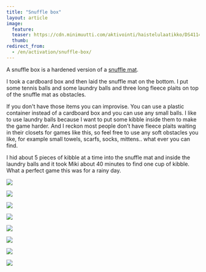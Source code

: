 ```yaml
---
title: "Snuffle box"
layout: article
image:
  feature:
  teaser: https://cdn.minimuutti.com/aktivointi/haistelulaatikko/DS41144-245px.jpg
  thumb:
redirect_from:
  - /en/activation/snuffle-box/
---
```


A snuffle box is a hardened version of a [snuffle mat](/en/brain-games/snuffle-mat/).

I took a cardboard box and then laid the snuffle mat on the bottom. I put some tennis balls and some laundry balls and three long fleece plaits on top of the snuffle mat as obstacles.

If you don't have those items you can improvise. You can use a plastic container instead of a cardboard box and you can use any small balls. I like to use laundry balls because I want to put some kibble inside them to make the game harder. And I reckon most people don't have fleece plaits waiting in their closets for games like this, so feel free to use any soft obstacles you like, for example small towels, scarfs, socks, mittens.. what ever you can find.

I hid about 5 pieces of kibble at a time into the snuffle mat and inside the laundry balls and it took Miki about 40 minutes to find one cup of kibble. What a perfect game this was for a rainy day.

![](https://cdn.minimuutti.com/aktivointi/haistelulaatikko/DS41013-800px.jpg)

![](https://cdn.minimuutti.com/aktivointi/haistelulaatikko/DS40996-800px.jpg)

![](https://cdn.minimuutti.com/aktivointi/haistelulaatikko/DS41005-800px.jpg)

![](https://cdn.minimuutti.com/aktivointi/haistelulaatikko/DS41030-800px.jpg)

![](https://cdn.minimuutti.com/aktivointi/haistelulaatikko/DS41037-800px.jpg)

![](https://cdn.minimuutti.com/aktivointi/haistelulaatikko/DS41144-800px.jpg)

![](https://cdn.minimuutti.com/aktivointi/haistelulaatikko/DS41184-800px.jpg)

![](https://cdn.minimuutti.com/aktivointi/haistelulaatikko/DS41165-800px.jpg)

